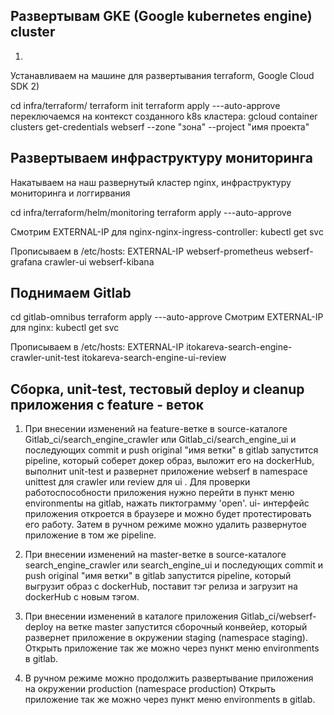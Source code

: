 ## Развертывам GKE (Google kubernetes engine) cluster
1) 
Устанавливаем на машине для развертывания terraform, Google Cloud SDK
2)

cd infra/terraform/
terraform init
terraform apply ---auto-approve
переключаемся на контекст созданного k8s кластера:
gcloud container clusters get-credentials webserf --zone "зона" --project "имя проекта"

## Развертываем инфраструктуру мониторинга

Накатываем на наш развернутый кластер nginx, инфраструктуру мониторинга и логгирвания

cd infra/terraform/helm/monitoring
terraform apply ---auto-approve

Смотрим EXTERNAL-IP для nginx-nginx-ingress-controller:
kubectl get svc 

Прописываем в /etc/hosts:
EXTERNAL-IP webserf-prometheus webserf-grafana crawler-ui webserf-kibana

## Поднимаем Gitlab

cd gitlab-omnibus
terraform apply ---auto-approve 
Смотрим EXTERNAL-IP для nginx:
kubectl get svc 

Прописываем в /etc/hosts:
EXTERNAL-IP itokareva-search-engine-crawler-unit-test itokareva-search-engine-ui-review 
 
## Сборка, unit-test, тестовый deploy и cleanup приложения с feature - веток

1) При внесении изменений на feature-ветке в source-каталоге Gitlab_ci/search_engine_crawler или 
Gitlab_ci/search_engine_ui и последующих commit и push original "имя ветки" в gitlab запустится pipeline,
который соберет докер образ, выложит его на dockerHub, выполнит unit-test и развернет приложение
webserf в namespace unittest для crawler или review для ui . 
Для проверки работоспособности приложения нужно перейти в пункт меню environmentы на gitlab, нажать
пиктограмму 'open'. ui- интерфейс приложения откроется в браузере и можно будет протестировать его работу.
Затем в ручном режиме можно удалить развернутое приложение в том же pipeline.

2) При внесении изменений на master-ветке в source-каталоге search_engine_crawler или search_engine_ui 
и последующих commit и push original "имя ветки" в gitlab запустится pipeline, который выгрузит 
образ с dockerHub, поставит тэг релиза и загрузит на dockerHub с новым тэгом.

3) При внесении изменений в каталоге приложения Gitlab_ci/webserf-deploy на ветке master запустится сборочный конвейер, 
который развернет приложение в окружении staging (namespace staging).
Открыть приложение так же можно через пункт меню environments в gitlab.

4) В ручном режиме можно продолжить развертывание приложения на окружении production (namespace production)
Открыть приложение так же можно через пункт меню environments в gitlab.

